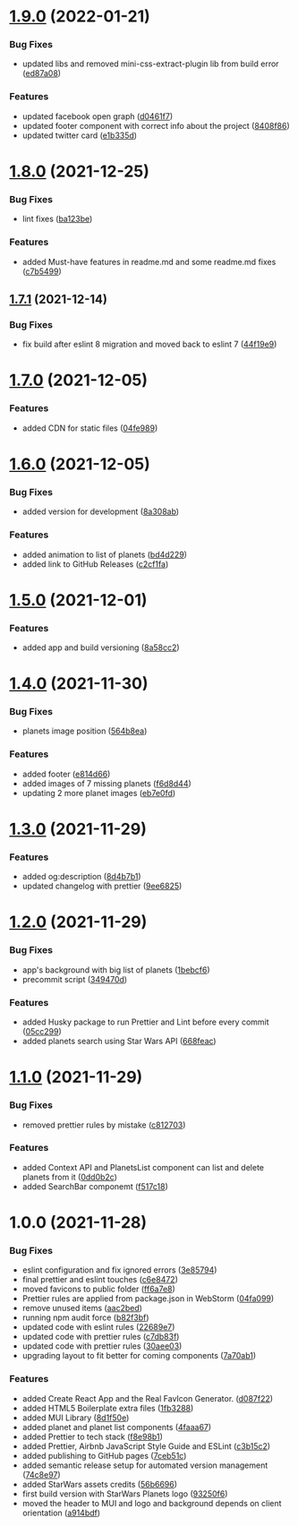# [1.9.0](https://github.com/gabrielizalo/starwars-planets/compare/v1.8.0...v1.9.0) (2022-01-21)


### Bug Fixes

* updated libs and removed mini-css-extract-plugin lib from build error ([ed87a08](https://github.com/gabrielizalo/starwars-planets/commit/ed87a080308d44569c81fdba636098e535f6f5ab))


### Features

* updated facebook open graph ([d0461f7](https://github.com/gabrielizalo/starwars-planets/commit/d0461f7d787360b2dab258bcb676db217ba47691))
* updated footer component with correct info about the project ([8408f86](https://github.com/gabrielizalo/starwars-planets/commit/8408f8608e72f30fbc5d3d89e357ec19a1842c65))
* updated twitter card ([e1b335d](https://github.com/gabrielizalo/starwars-planets/commit/e1b335d48bae39821502fbf05d847617cab8fc48))

# [1.8.0](https://github.com/gabrielizalo/starwars-planets/compare/v1.7.1...v1.8.0) (2021-12-25)


### Bug Fixes

* lint fixes ([ba123be](https://github.com/gabrielizalo/starwars-planets/commit/ba123beead7188e956e1a24b8955151020331700))


### Features

* added Must-have features in readme.md and some readme.md fixes ([c7b5499](https://github.com/gabrielizalo/starwars-planets/commit/c7b549963e96e3c3502c120afa0b7402b51ede77))

## [1.7.1](https://github.com/gabrielizalo/starwars-planets/compare/v1.7.0...v1.7.1) (2021-12-14)


### Bug Fixes

* fix build after eslint 8 migration and moved back to eslint 7 ([44f19e9](https://github.com/gabrielizalo/starwars-planets/commit/44f19e9f8cbba5b0b752e8dae704c83003017182))

# [1.7.0](https://github.com/gabrielizalo/starwars-planets/compare/v1.6.0...v1.7.0) (2021-12-05)


### Features

* added CDN for static files ([04fe989](https://github.com/gabrielizalo/starwars-planets/commit/04fe989ff8f982e83c8e04cba3685fb5f51d5e29))

# [1.6.0](https://github.com/gabrielizalo/starwars-planets/compare/v1.5.0...v1.6.0) (2021-12-05)


### Bug Fixes

* added version for development ([8a308ab](https://github.com/gabrielizalo/starwars-planets/commit/8a308ab2bbbe8a0621320f2289fe92ed20c8ef15))


### Features

* added animation to list of planets ([bd4d229](https://github.com/gabrielizalo/starwars-planets/commit/bd4d229a002632c426323dc7b07f56adc5c1552a))
* added link to GitHub Releases ([c2cf1fa](https://github.com/gabrielizalo/starwars-planets/commit/c2cf1fa5b40ea45dc946b1206628b45a52834943))

# [1.5.0](https://github.com/gabrielizalo/starwars-planets/compare/v1.4.0...v1.5.0) (2021-12-01)


### Features

* added app and build versioning ([8a58cc2](https://github.com/gabrielizalo/starwars-planets/commit/8a58cc290bc5639166933b120750294c9042d7cd))

# [1.4.0](https://github.com/gabrielizalo/starwars-planets/compare/v1.3.0...v1.4.0) (2021-11-30)


### Bug Fixes

* planets image position ([564b8ea](https://github.com/gabrielizalo/starwars-planets/commit/564b8eaa724058bb828e1efaaf3b1255864643d5))


### Features

* added footer ([e814d66](https://github.com/gabrielizalo/starwars-planets/commit/e814d66e7683e0a927119de9110ff7a08a1f72b6))
* added images of 7 missing planets ([f6d8d44](https://github.com/gabrielizalo/starwars-planets/commit/f6d8d44143f41cf695b3f5b748b38711566ff052))
* updating 2 more planet images ([eb7e0fd](https://github.com/gabrielizalo/starwars-planets/commit/eb7e0fd3cf1823baf5de77272df7d6b606ebee62))

# [1.3.0](https://github.com/gabrielizalo/starwars-planets/compare/v1.2.0...v1.3.0) (2021-11-29)


### Features

* added og:description ([8d4b7b1](https://github.com/gabrielizalo/starwars-planets/commit/8d4b7b125c76106cca7a12cd1c6f510ee1dbb194))
* updated changelog with prettier ([9ee6825](https://github.com/gabrielizalo/starwars-planets/commit/9ee6825a1677c0d94c22fd49aab9829db135fe02))

# [1.2.0](https://github.com/gabrielizalo/starwars-planets/compare/v1.1.0...v1.2.0) (2021-11-29)

### Bug Fixes

- app's background with big list of planets ([1bebcf6](https://github.com/gabrielizalo/starwars-planets/commit/1bebcf6459b1f2346eee97ceeb2e6d130139b02c))
- precommit script ([349470d](https://github.com/gabrielizalo/starwars-planets/commit/349470d68fdaf4749d3355b1df44c7e1b0c37e3a))

### Features

- added Husky package to run Prettier and Lint before every commit ([05cc299](https://github.com/gabrielizalo/starwars-planets/commit/05cc299fbcfdb63294cdcd1fd204dc7dd37325dd))
- added planets search using Star Wars API ([668feac](https://github.com/gabrielizalo/starwars-planets/commit/668feac7604974ca1487e0c63a852cc2e3e0991e))

# [1.1.0](https://github.com/gabrielizalo/starwars-planets/compare/v1.0.0...v1.1.0) (2021-11-29)

### Bug Fixes

- removed prettier rules by mistake ([c812703](https://github.com/gabrielizalo/starwars-planets/commit/c81270327f60234a35c9bce8ceb5c25eea0737aa))

### Features

- added Context API and PlanetsList component can list and delete planets from it ([0dd0b2c](https://github.com/gabrielizalo/starwars-planets/commit/0dd0b2cb6e9791dd0beff329dce4d607b44e8b8b))
- added SearchBar componemt ([f517c18](https://github.com/gabrielizalo/starwars-planets/commit/f517c18f23f10d2da4655340e904ddc4efd975e4))

# 1.0.0 (2021-11-28)

### Bug Fixes

- eslint configuration and fix ignored errors ([3e85794](https://github.com/gabrielizalo/starwars-planets/commit/3e857949fb29c29d18a4f90adf4d2d65a55707f3))
- final prettier and eslint touches ([c6e8472](https://github.com/gabrielizalo/starwars-planets/commit/c6e8472b0475a9cda296ab54c86b89b8d14c0ae7))
- moved favicons to public folder ([ff6a7e8](https://github.com/gabrielizalo/starwars-planets/commit/ff6a7e8ee51adb1e7e280d212715c53ad92df200))
- Prettier rules are applied from package.json in WebStorm ([04fa099](https://github.com/gabrielizalo/starwars-planets/commit/04fa099c4002313aa3c469b63b0d2a646762f770))
- remove unused items ([aac2bed](https://github.com/gabrielizalo/starwars-planets/commit/aac2bedca9e809625206704dd9540a3e597ae701))
- running npm audit force ([b82f3bf](https://github.com/gabrielizalo/starwars-planets/commit/b82f3bfe6dd1075fc934cb2cfaa8c6d4ab0e205c))
- updated code with eslint rules ([22689e7](https://github.com/gabrielizalo/starwars-planets/commit/22689e774eb49265249725951acdd59107f8b9fa))
- updated code with prettier rules ([c7db83f](https://github.com/gabrielizalo/starwars-planets/commit/c7db83fcb1cf9b76099573b3c1cdccaad899da3c))
- updated code with prettier rules ([30aee03](https://github.com/gabrielizalo/starwars-planets/commit/30aee0392c2d10296cb2266018259edb962d2534))
- upgrading layout to fit better for coming components ([7a70ab1](https://github.com/gabrielizalo/starwars-planets/commit/7a70ab15069991baec4cbb87fccaef3677bf58b6))

### Features

- added Create React App and the Real FavIcon Generator. ([d087f22](https://github.com/gabrielizalo/starwars-planets/commit/d087f22dd6fba31c6b305994f82d5a4aaf4ea99f))
- added HTML5 Boilerplate extra files ([1fb3288](https://github.com/gabrielizalo/starwars-planets/commit/1fb3288dcafe991f25e0ab3a2c9dec07de50f9bc))
- added MUI Library ([8d1f50e](https://github.com/gabrielizalo/starwars-planets/commit/8d1f50e11258d02b6c6e7a937f7091dd54008eda))
- added planet and planet list components ([4faaa67](https://github.com/gabrielizalo/starwars-planets/commit/4faaa67637fa1515662845be1e6a8561a6f42784))
- added Prettier to tech stack ([f8e98b1](https://github.com/gabrielizalo/starwars-planets/commit/f8e98b1f21cd21acc20ace97b9cbd14e1aeb4744))
- added Prettier, Airbnb JavaScript Style Guide and ESLint ([c3b15c2](https://github.com/gabrielizalo/starwars-planets/commit/c3b15c270424cb2ea936f3439b190db012702ef7))
- added publishing to GitHub pages ([7ceb51c](https://github.com/gabrielizalo/starwars-planets/commit/7ceb51c40703d71ba15c90a83b07f55325437f9a))
- added semantic release setup for automated version management ([74c8e97](https://github.com/gabrielizalo/starwars-planets/commit/74c8e97e6f7375e16bb14f100c8ca57e51c7d494))
- added StarWars assets credits ([56b6696](https://github.com/gabrielizalo/starwars-planets/commit/56b669686eb0424b31ae3c9c0af5c0a3c5ed14f0))
- first build version with StarWars Planets logo ([93250f6](https://github.com/gabrielizalo/starwars-planets/commit/93250f62cbc14a4f73ff0d9d30b8143f32fd4b74))
- moved the header to MUI and logo and background depends on client orientation ([a914bdf](https://github.com/gabrielizalo/starwars-planets/commit/a914bdf4319d007a1b3b2e4ce2f4065256c140fc))
